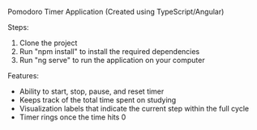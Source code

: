 Pomodoro Timer Application (Created using TypeScript/Angular)

Steps:
1. Clone the project
2. Run "npm install" to install the required dependencies
3. Run "ng serve" to run the application on your computer

Features:
- Ability to start, stop, pause, and reset timer
- Keeps track of the total time spent on studying
- Visualization labels that indicate the current step within the full cycle
- Timer rings once the time hits 0
